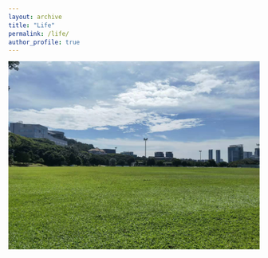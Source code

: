 ```yaml
---
layout: archive
title: "Life"
permalink: /life/
author_profile: true
---
```


 ![image](https://github.com/Meredith-Bo/meredith-bo.github.io/blob/master/images/nus1.jpeg?raw=true)

